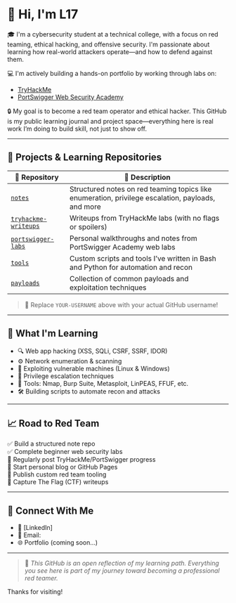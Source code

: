 # 👋 Hi, I'm L17

🎓 I'm a cybersecurity student at a technical college, with a focus on red teaming, ethical hacking, and offensive security. I'm passionate about learning how real-world attackers operate—and how to defend against them.

💻 I'm actively building a hands-on portfolio by working through labs on:
- [TryHackMe](https://tryhackme.com)
- [PortSwigger Web Security Academy](https://portswigger.net/web-security)

🔒 My goal is to become a red team operator and ethical hacker. This GitHub is my public learning journal and project space—everything here is real work I’m doing to build skill, not just to show off.

---

## 🚀 Projects & Learning Repositories

| 📁 Repository | 🌟 Description |
|--------------|----------------|
| [`notes`](https://github.com/L17ctrl/notes) | Structured notes on red teaming topics like enumeration, privilege escalation, payloads, and more |
| [`tryhackme-writeups`](https://github.com/L17ctrl/tryhackme-writeups) | Writeups from TryHackMe labs (with no flags or spoilers) |
| [`portswigger-labs`](https://github.com/L17ctrl/portswigger-labs) | Personal walkthroughs and notes from PortSwigger Academy web labs |
| [`tools`](https://github.com/L17ctrl/tools) | Custom scripts and tools I’ve written in Bash and Python for automation and recon |
| [`payloads`](https://github.com/L17ctrl/payloads) | Collection of common payloads and exploitation techniques |

> 🔧 Replace `YOUR-USERNAME` above with your actual GitHub username!

---

## 📌 What I'm Learning

- 🔍 Web app hacking (XSS, SQLi, CSRF, SSRF, IDOR)
- ⚙️ Network enumeration & scanning
- 🧪 Exploiting vulnerable machines (Linux & Windows)
- 🧠 Privilege escalation techniques
- 🧰 Tools: Nmap, Burp Suite, Metasploit, LinPEAS, FFUF, etc.
- 🛠 Building scripts to automate recon and attacks

---

## 📈 Road to Red Team

✅ Build a structured note repo  
✅ Complete beginner web security labs  
🔄 Regularly post TryHackMe/PortSwigger progress  
🔲 Start personal blog or GitHub Pages  
🔲 Publish custom red team tooling  
🔲 Capture The Flag (CTF) writeups  

---

## 🤝 Connect With Me

- 🔗 [LinkedIn]
- 📧 Email: 
- 🌐 Portfolio (coming soon...)

---

> 📌 *This GitHub is an open reflection of my learning path. Everything you see here is part of my journey toward becoming a professional red teamer.*

Thanks for visiting!
